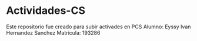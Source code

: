 # Actividades-CS
Este repositorio fue creado para subir activades en PCS
Alumno: Eyssy Ivan Hernandez Sanchez
Matricula: 193286
